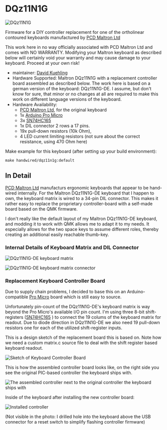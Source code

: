 # DQz11N1G

![DQz11N1G](https://u.cubeupload.com/ddklg/OPBN5q.jpg)

Firmware for a DIY controller replacement for one of the ortholinear contoured
keyboards manufactured by [PCD Maltron Ltd](https://www.maltron.com)

This work here in no way officially associated with PCD Maltron Ltd and comes
with NO WARRANTY.  Modifying your Maltron keyboard as described below will
certainly void your warranty and may cause damage to your keyboard.  Proceed
at your own risk!

* maintainer: [David Kuehling](https://github.com/dvdkhlng/qmk_firmware_dqz11n1g)
* Hardware Supported: Maltron DQz11N1G with a replacement controller board
  assembled as described below.  The work here is based on a german version
  of the keyboard: DQz11N1G-DE.  I assume, but don't know for sure, that
  minor or no changes at all are required to make this work on different
  language versions of the keyboard.
* Hardware Availability:
  * [PCD Maltron Ltd](https://www.maltron.com), for the original keyboard
  * 1x [Arduino Pro Micro](https://www.sparkfun.com/products/12640)
  * 3x [SN74HC165](https://www.ti.com/product/SN74HC165)
  * 1x DIL connector 2 rows a 17 pins.
  * 19x pull-down resistors (10k Ohm),
  * 4 LED current limiting resistors (not sure about the correct resistance,
    using 470 Ohm here)

Make example for this keyboard (after setting up your build environment):

    make handwired/dqz11n1g:default

## In Detail

[PCD Maltron Ltd](https://www.maltron.com) manufacturs ergonomic keyboards
that appear to be hand-wired internally.  For the Maltron DQz11N1G-DE
keyboard that I happen to own, the keyboard matrix is wired to a 34-pin DIL
connector.  This makes it rather easy to replace the proprietary
controller-board with a self-made board based on the QMK firmware.

I don't really like the default layout of my Maltron DQz11N1G-DE keyboard,
and modding it to work with QMK allows me to adapt it to my needs.  It
especially allows for the two space keys to assume different roles, thereby
creating an additional easily reachable thumb-key.

### Internal Details of Keyboard Matrix and DIL Connector

![DQz11N1G-DE keyboard matrix](https://u.cubeupload.com/ddklg/OJFue6.jpg)

![DQz11N1G-DE keyboard matrix connector](https://u.cubeupload.com/ddklg/fjFXeL.png)

### Replacement Keyboard Controller Board

Due to supply chain problems, I decided to base this on an
Arduino-compatible [Pro Micro](https://www.sparkfun.com/products/12640)
board which is still easy to source.

Unfortunately pin-count of the DQz11N1G-DE's keyboard matrix is way beyond
the Pro Micro's available I/O pin count.  I'm using three 8-bit
shift-registers ([SN74HC165](https://www.ti.com/product/SN74HC165) ) to
connect the 19 colums of the keyboard matrix for readout.  Due to diode
direction in DQz11N1G-DE we also need 19 pull-down resistors one for each of
the utilized shift-register inputs.

This is a design sketch of the replacement board this is based on.  Note how
we need a custom matrix.c source file to deal with the shift register based
keyboard readout.

![Sketch of Keyboard Controller Board](https://u.cubeupload.com/ddklg/GBZgSf.png)

This is how the assembled controller board looks like, on the right side you
see the original PIC-based controller the keyboard ships with.

![The assembled controller next to the original controller the keyboard ships with](https://u.cubeupload.com/ddklg/KLYF2V.jpg)

Inside of the keyboard after installing the new controller board:

![Installed controller](https://u.cubeupload.com/ddklg/Br0aiF.jpg)

(Not visible in the photo: I drilled hole into the keyboard above the USB
connector for a reset switch to simplify flashing controller firmware)
